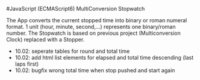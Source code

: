 #JavaScript (ECMAScript6) MultiConversion Stopwatch

The App converts the current stopped time into binary or roman numeral format.
1 unit (hour, minute, second,...) represents one binary/roman number. 
The Stopwatch is based on previous project (Multiconversion Clock) replaced with a Stopper.

+ 10.02: seperate tables for round and total time
+ 10.02: add html list elements for elapsed and total time descending (last laps first)   
+ 10.02: bugfix wrong total time when stop pushed and start again